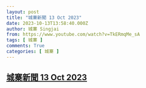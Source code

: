 ```yaml
---
layout: post
title: "城寨新聞 13 Oct 2023"
date: 2023-10-13T13:58:40.000Z
author: 城寨 Singjai
from: https://www.youtube.com/watch?v=TkERmqMe_sA
tags: [ 城寨 ]
comments: True
categories: [ 城寨 ]
---
```

<!--1697205520000-->
[城寨新聞 13 Oct 2023](https://www.youtube.com/watch?v=TkERmqMe_sA)
------

<div>

</div>

